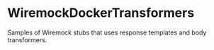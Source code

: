 # WiremockDockerTransformers
Samples of Wiremock stubs that uses response templates and body transformers.
